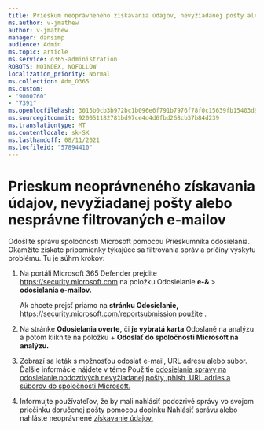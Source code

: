 ```yaml
---
title: Prieskum neoprávneného získavania údajov, nevyžiadanej pošty alebo nesprávne filtrovaných e-mailov
ms.author: v-jmathew
author: v-jmathew
manager: dansimp
audience: Admin
ms.topic: article
ms.service: o365-administration
ROBOTS: NOINDEX, NOFOLLOW
localization_priority: Normal
ms.collection: Adm_O365
ms.custom:
- "9000760"
- "7391"
ms.openlocfilehash: 3015b0cb3b972bc1b096e6f791b7976f78f0c15639fb15403d9b0c134a09e1cf
ms.sourcegitcommit: 920051182781bd97ce4d4d6fbd268cb37b84d239
ms.translationtype: MT
ms.contentlocale: sk-SK
ms.lasthandoff: 08/11/2021
ms.locfileid: "57894410"
---
```

# <a name="investigate-phishing-spam-or-incorrectly-filtered-email"></a>Prieskum neoprávneného získavania údajov, nevyžiadanej pošty alebo nesprávne filtrovaných e-mailov

Odošlite správu spoločnosti Microsoft pomocou Prieskumníka odosielania. Okamžite získate pripomienky týkajúce sa filtrovania správ a príčiny výskytu problému. Tu je súhrn krokov:

1. Na portáli Microsoft 365 Defender prejdite <https://security.microsoft.com> na položku Odosielanie **e-&** \> **odosielania e-mailov.**

   Ak chcete prejsť priamo na **stránku Odosielanie,** <https://security.microsoft.com/reportsubmission> použite .

2. Na stránke **Odosielania overte,** či **je vybratá karta** Odoslané na analýzu a potom kliknite na položku + **Odoslať do spoločnosti Microsoft na analýzu.**

3. Zobrazí sa leták s možnosťou odoslať e-mail, URL adresu alebo súbor. Ďalšie informácie nájdete v téme Použitie [odosielania správy na odosielanie podozrivých nevyžiadanej pošty, phish, URL adries a súborov do spoločnosti Microsoft.](https://docs.microsoft.com/microsoft-365/security/office-365-security/admin-submission)

4. Informujte používateľov, že by mali nahlásiť podozrivé správy vo svojom priečinku doručenej pošty pomocou doplnku Nahlásiť správu alebo nahláste neoprávnené [získavanie údajov.](https://docs.microsoft.com/microsoft-365/security/office-365-security/enable-the-report-message-add-in)
